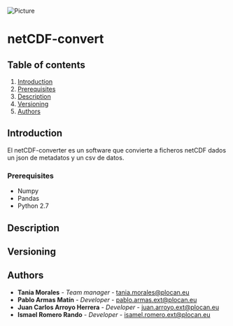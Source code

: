 ![Picture](https://lh3.googleusercontent.com/-mgRAy0s0csU/WE3SPSJCqsI/AAAAAAAAN30/YeBgXbwa5IE0lPdL79fT_cTWQDuZpPgDQCHM/s300/Logo_PLOCAN_PNG.png)
# netCDF-convert

## Table of contents
1. [Introduction](#Introduction)
  1. [Prerequisites](#Prerequisites)
2. [Description](#Description)
3. [Versioning](#Versioning)
4. [Authors](#Authors)

## Introduction
El netCDF-converter es un software que convierte a ficheros netCDF dados un json de metadatos y un csv de datos.
### Prerequisites
- Numpy
- Pandas
- Python 2.7

## Description

## Versioning

## Authors
* **Tania Morales** - *Team manager* - tania.morales@plocan.eu
* **Pablo Armas Matín** - *Developer* - pablo.armas.ext@plocan.eu
* **Juan Carlos Arroyo Herrera** - *Developer* - juan.arroyo.ext@plocan.eu
* **Ismael Romero Rando** - *Developer* - isamel.romero.ext@plocan.eu


